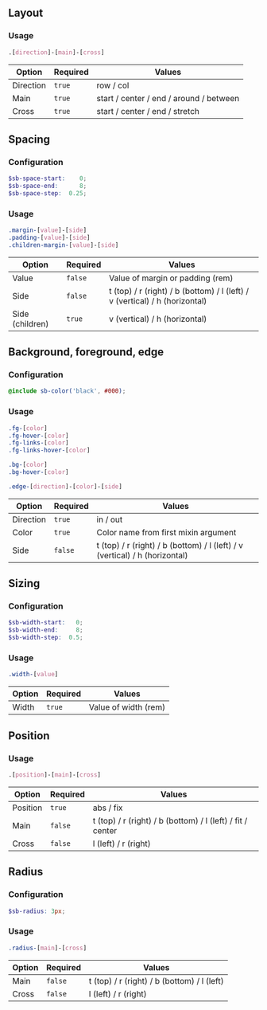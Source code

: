 ## Layout

### Usage

```scss
.[direction]-[main]-[cross]
```

Option    | Required | Values
----------|----------|-------
Direction |  `true`  | row / col
Main      |  `true`  | start / center / end / around / between
Cross     |  `true`  | start / center / end / stretch

## Spacing

### Configuration

```scss
$sb-space-start:    0;
$sb-space-end:      8;
$sb-space-step:  0.25;
```

### Usage

```scss
.margin-[value]-[side]
.padding-[value]-[side]
.children-margin-[value]-[side]
```

Option          | Required | Values
----------------|----------|-------
Value           | `false`  | Value of margin or padding (rem)
Side            | `false`  | t (top) / r (right) / b (bottom) / l (left) / v (vertical) / h (horizontal)
Side (children) | `true`   | v (vertical) / h (horizontal)

## Background, foreground, edge

### Configuration

```scss
@include sb-color('black', #000);
```

### Usage

```scss
.fg-[color]
.fg-hover-[color]
.fg-links-[color]
.fg-links-hover-[color]

.bg-[color]
.bg-hover-[color]

.edge-[direction]-[color]-[side]
```

Option    | Required | Values
----------|----------|-------
Direction | `true`   | in / out
Color     | `true`   | Color name from first mixin argument
Side      | `false`  | t (top) / r (right) / b (bottom) / l (left) / v (vertical) / h (horizontal)

## Sizing

### Configuration

```scss
$sb-width-start:   0;
$sb-width-end:     8;
$sb-width-step:  0.5;
```

### Usage

```scss
.width-[value]
```

Option | Required | Values
-------|----------|-------
Width  |  `true`  | Value of width (rem)

## Position

### Usage

```scss
.[position]-[main]-[cross]
```

Option    | Required | Values
----------|----------|-------
Position  | `true`   | abs / fix
Main      | `false`  | t (top) / r (right) / b (bottom) / l (left) / fit / center
Cross     | `false`  | l (left) / r (right)

## Radius

### Configuration

```scss
$sb-radius: 3px;
```

### Usage

```scss
.radius-[main]-[cross]
```

Option    | Required | Values
----------|----------|-------
Main      | `false`  | t (top) / r (right) / b (bottom) / l (left)
Cross     | `false`  | l (left) / r (right)
